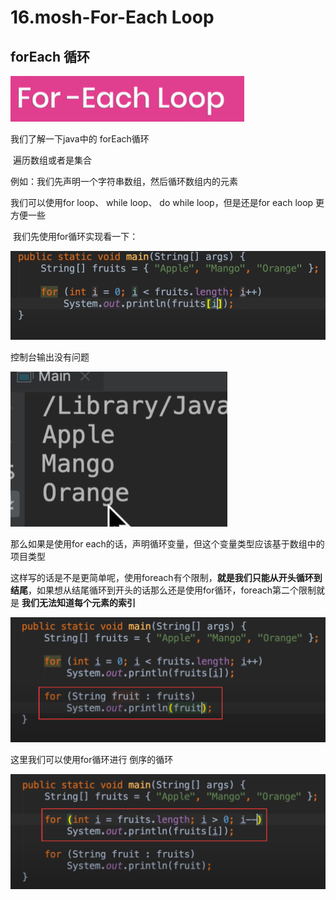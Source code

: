 

# 16.mosh-For-Each Loop

 ## forEach 循环

![1648389439563](../../../../../.vuepress/public/images/1648389439563.png)



我们了解一下java中的 forEach循环

​		遍历数组或者是集合



例如：我们先声明一个字符串数组，然后循环数组内的元素

我们可以使用for loop、 while loop、 do while loop，但是还是for each loop 更方便一些

​	我们先使用for循环实现看一下：

![1648390250956](../../../../../.vuepress/public/images/1648390250956.png)



控制台输出没有问题

![1648390269404](../../../../../.vuepress/public/images/1648390269404.png)



那么如果是使用for each的话，声明循环变量，但这个变量类型应该基于数组中的项目类型

​	这样写的话是不是更简单呢，使用foreach有个限制，**就是我们只能从开头循环到结尾**，如果想从结尾循环到开头的话那么还是使用for循环，foreach第二个限制就是 **我们无法知道每个元素的索引**

![1648390437755](../../../../../.vuepress/public/images/1648390437755.png)



这里我们可以使用for循环进行 倒序的循环

![1648390606455](../../../../../.vuepress/public/images/1648390606455.png)



































































































































































































